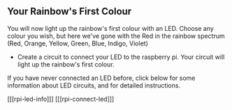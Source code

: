 ## Your Rainbow's First Colour

You will now light up the rainbow's first colour with an LED. Choose any colour you wish, but here we've gone with the Red in the rainbow spectrum
(Red, Orange, Yellow, Green, Blue, Indigo, Violet)

+ Create a circuit to connect your LED to the raspberry pi. Your circuit will light up the rainbow's first colour.

If you have never connected an LED before, click below for some information about LED circuits, and for detailed instructions.

[[[rpi-led-info]]]
[[[rpi-connect-led]]]

